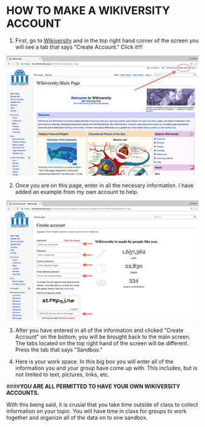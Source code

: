 # HOW TO MAKE A WIKIVERSITY ACCOUNT


1. First, go to [Wikiversity](https://en.wikiversity.org/wiki/Wikiversity:Main_Page) and in the top right hand corner of the screen you will see a tab that says "Create Account." Click it!!!

![Wikiversity Account Step 1](https://github.com/HCSimmons/Wikiversity-Project/blob/master/multimedia/Screen%20Shot%202016-10-21%20at%203.02.00%20PM.png)


2. Once you are on this page, enter in all the necesary information. I have added an example from my own account to help. 

![Wikiversity Account Step 2](https://github.com/HCSimmons/Wikiversity-Project/blob/master/multimedia/Screen%20Shot%202016-10-21%20at%203.02.18%20PM.png)



3. After you have entered in all of the information and clicked "Create Account" on the bottom, you will be brought back to the main screen. The tabs located on the top right hand of the screen will be different. Press the tab that says "Sandbox."




4. Here is your work space. In this big box you will enter all of the information you and your group have come up with. This includes, but is not limited to text, pictures, links, etc.




####**YOU ARE ALL PERMITTED TO HAVE YOUR OWN WIKIVERSITY ACCOUNTS.**

With this being said, it is crusial that you take time outside of class to collect information on your topic. You will have time in class for groups to work together and organize all of the data on to one sandbox.
